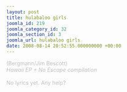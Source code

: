 ```yaml
---
layout: post
title: hulabaloo girls
joomla_id: 219
joomla_category_id: 32
joomla_section_id: 3
joomla_url: hulabaloo girls
date: 2008-08-14 20:52:55.000000000 +00:00
---
```

<span style="color: #c0c0c0" class="Apple-style-span">(Bergmann/Jim Bescott)<br />
<i>Hawaii EP + No Escape compilation</i><br />
<br />
No lyrics yet. Any help?</span>
